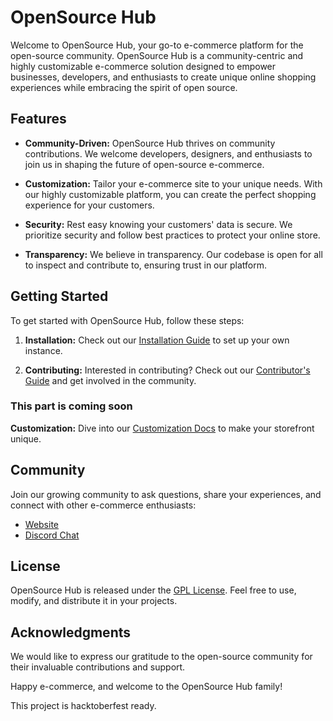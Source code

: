 # OpenSource Hub

Welcome to OpenSource Hub, your go-to e-commerce platform for the open-source community. OpenSource Hub is a community-centric and highly customizable e-commerce solution designed to empower businesses, developers, and enthusiasts to create unique online shopping experiences while embracing the spirit of open source.

## Features

- **Community-Driven:** OpenSource Hub thrives on community contributions. We welcome developers, designers, and enthusiasts to join us in shaping the future of open-source e-commerce.

- **Customization:** Tailor your e-commerce site to your unique needs. With our highly customizable platform, you can create the perfect shopping experience for your customers.

- **Security:** Rest easy knowing your customers' data is secure. We prioritize security and follow best practices to protect your online store.

- **Transparency:** We believe in transparency. Our codebase is open for all to inspect and contribute to, ensuring trust in our platform.

## Getting Started

To get started with OpenSource Hub, follow these steps:

1. **Installation:** Check out our [Installation Guide](docs/installation.md) to set up your own instance.

2. **Contributing:** Interested in contributing? Check out our [Contributor's Guide](link-to-contributors-guide) and get involved in the community.

### This part is coming soon

**Customization:** Dive into our [Customization Docs](link-to-customization-docs) to make your storefront unique.

## Community

Join our growing community to ask questions, share your experiences, and connect with other e-commerce enthusiasts:

- [Website](https://edu.ieee.org/in-vit-chennai)
- [Discord Chat](https://discord.gg/qcYM5Ans)

## License

OpenSource Hub is released under the [GPL License](LICENSE). Feel free to use, modify, and distribute it in your projects.

## Acknowledgments

We would like to express our gratitude to the open-source community for their invaluable contributions and support.

Happy e-commerce, and welcome to the OpenSource Hub family!

This project is hacktoberfest ready.
